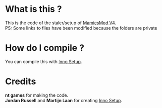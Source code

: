 # What is this ?
This is the code of the staler/setup of [MamiesMod V4](http://nt-games-site.000webhostapp.com/software/mamiesmod-v4.html).  
PS: Some links to files have been modified because the folders are private

# How do I compile ? 
You can compile this with [Inno Setup](https://jrsoftware.org/isinfo.php).

# Credits
**nt games** for making the code.  
**Jordan Russell** and **Martijn Laan** for creating [Inno Setup](https://jrsoftware.org/isinfo.php).
